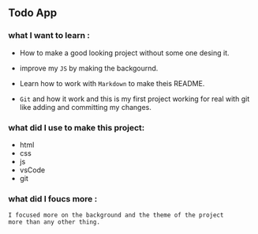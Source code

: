 ## Todo App
### what I want to learn :
* How to make a good looking project without some one desing it.

* improve my `JS` by making the backgournd.

* Learn how to work with `Markdown` to make theis README.

* `Git` and how it work and this is my first  project working for real with git like adding and committing my changes.

### what did I use to make this project:
* html
* css
* js
* vsCode
* git
### what did I foucs more :
    I focused more on the background and the theme of the project 
    more than any other thing.